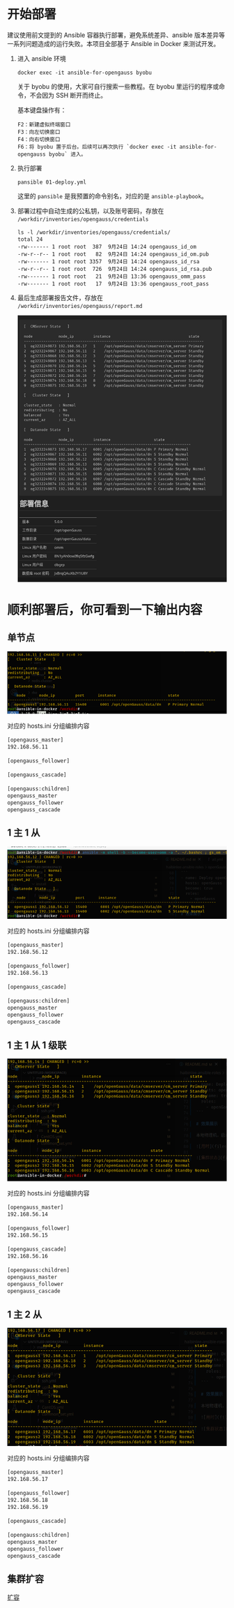 # 开始部署

建议使用前文提到的 Ansible 容器执行部署，避免系统差异、ansible 版本差异等一系列问题造成的运行失败。本项目全部基于 Ansible in Docker 来测试开发。

1. 进入 ansible 环境

    ```
    docker exec -it ansible-for-opengauss byobu
    ```

    关于 byobu 的使用，大家可自行搜索一些教程。在 byobu 里运行的程序或命令，不会因为 SSH 断开而终止。

    基本键盘操作有：

    ```
    F2：新建虚拟终端窗口
    F3：向左切换窗口
    F4：向右切换窗口
    F6：将 byobu 置于后台。后续可以再次执行 `docker exec -it ansible-for-opengauss byobu` 进入。
    ```

1. 执行部署

    ```
    pansible 01-deploy.yml
    ```

    这里的 `pansible` 是我预置的命令别名，对应的是 `ansible-playbook`。

1. 部署过程中自动生成的公私钥，以及账号密码，存放在 `/workdir/inventories/opengauss/credentials`

    ```
    ls -l /workdir/inventories/opengauss/credentials/
    total 24
    -rw------- 1 root root  387  9月24日 14:24 opengauss_id_om
    -rw-r--r-- 1 root root   82  9月24日 14:24 opengauss_id_om.pub
    -rw------- 1 root root 3357  9月24日 14:24 opengauss_id_rsa
    -rw-r--r-- 1 root root  726  9月24日 14:24 opengauss_id_rsa.pub
    -rw------- 1 root root   21  9月24日 13:36 opengauss_omm_pass
    -rw------- 1 root root   17  9月24日 13:36 opengauss_root_pass
    ```

1. 最后生成部署报告文件，存放在 `/workdir/inventories/opengauss/report.md`

    ![Report](imgs/23-10-26_972_1236.png)

# 顺利部署后，你可看到一下输出内容

## 单节点

![单节点](imgs/1695614019309.png)

对应的 hosts.ini 分组编排内容

```
[opengauss_master]
192.168.56.11

[opengauss_follower]

[opengauss_cascade]

[opengauss:children]
opengauss_master
opengauss_follower
opengauss_cascade
```

## 1 主 1 从

![1主1从](imgs/1695614019287.png)

对应的 hosts.ini 分组编排内容

```
[opengauss_master]
192.168.56.12

[opengauss_follower]
192.168.56.13

[opengauss_cascade]

[opengauss:children]
opengauss_master
opengauss_follower
opengauss_cascade
```

## 1 主 1 从 1 级联

![1主1从1级联](imgs/1695614019263.png)

对应的 hosts.ini 分组编排内容

```
[opengauss_master]
192.168.56.14

[opengauss_follower]
192.168.56.15

[opengauss_cascade]
192.168.56.16

[opengauss:children]
opengauss_master
opengauss_follower
opengauss_cascade
```

## 1 主 2 从

![1主2从](imgs/1695614019240.png)

对应的 hosts.ini 分组编排内容

```
[opengauss_master]
192.168.56.17

[opengauss_follower]
192.168.56.18
192.168.56.19

[opengauss_cascade]

[opengauss:children]
opengauss_master
opengauss_follower
opengauss_cascade
```

## 集群扩容

[扩容](04-expansion.md)
